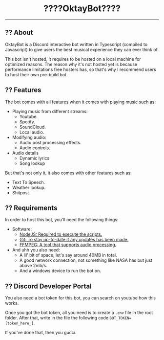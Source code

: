 # <center>????OktayBot???? </center>


- - -

## ?? About 


OktayBot is a Discord interactive bot written in Typescript (compiled to Javascript) to give users the 
best musical experience they can ever think of.

This bot isn't hosted, it requires to be hosted on a local machine for optimized reasons. The reason why it's not hosted yet
is because performance limitations free hosters has, so that's why I recommend users to host their own pre-build bot.

## ?? Features

The bot comes with all features when it comes with playing music such as:

- Playing music from different streams:
  - Youtube.
  - Spotify.
  - SoundCloud.
  - Local audio.
- Modifying audio:
  - Audio post processing effects.
  - Audio controls.
- Audio details
  - Dynamic lyrics
  - Song lookup

But that's not only it, it also comes with other features such as:

- Text To Speech.
- Weather lookup.
- Shitpost

## ?? Requirements

In order to host this bot, you'll need the following things:

- Software:
  - [NodeJS: Required to execute the scripts.](https://nodejs.dev/)
  - [Git: To stay up-to-date if any updates has been made.](https://git-scm.com/downloads)
  - [FFMPEG: A tool that supports audio processing.](https://www.gyan.dev/ffmpeg/builds/)
- And uhh you also need:
  - A lil' bit of space, let's say around 40MB in total.
  - A good network connection, not something like NASA has but just above 2mb/s.
  - And a windows device to run the bot on.

## ?? Discord Developer Portal

You also need a bot token for this bot, you can search on youtube how this works.

Once you got the bot token, all you need is to create a ``.env`` file in the root folder.
After that, write in the file the following code ``BOT_TOKEN=[token_here_]``.

If you've done that, then you gucci.